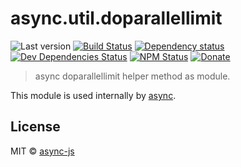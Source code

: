 # async.util.doparallellimit

![Last version](https://img.shields.io/github/tag/async-js/doparallellimit.svg?style=flat-square)
[![Build Status](http://img.shields.io/travis/async-js/doparallellimit/master.svg?style=flat-square)](https://travis-ci.org/async-js/doparallellimit)
[![Dependency status](http://img.shields.io/david/async-js/doparallellimit.svg?style=flat-square)](https://david-dm.org/async-js/doparallellimit)
[![Dev Dependencies Status](http://img.shields.io/david/dev/async-js/doparallellimit.svg?style=flat-square)](https://david-dm.org/async-js/doparallellimit#info=devDependencies)
[![NPM Status](http://img.shields.io/npm/dm/doparallellimit.svg?style=flat-square)](https://www.npmjs.org/package/doparallellimit)
[![Donate](https://img.shields.io/badge/donate-paypal-blue.svg?style=flat-square)](https://paypal.me/kikobeats)

> async doparallellimit helper method as module.

This module is used internally by [async](https://github.com/async-js/async).

## License

MIT © [async-js](https://github.com/async-js)
